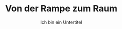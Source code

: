 ---
layout: trend
title: Von der Rampe zum Raum
subtitle: Ich bin ein Untertitel
teaser-img: "../img/rampe-zum-raum.svg"
---